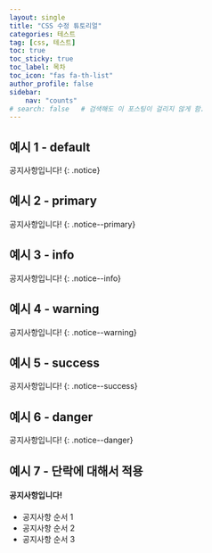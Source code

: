 ```yaml
---
layout: single
title: "CSS 수정 튜토리얼"
categories: 테스트
tag: [css, 테스트]
toc: true
toc_sticky: true
toc_label: 목차
toc_icon: "fas fa-th-list"
author_profile: false
sidebar:
    nav: "counts"
# search: false   # 검색해도 이 포스팅이 걸리지 않게 함.    
---
```


## 예시 1 - default

공지사항입니다!
{: .notice}

## 예시 2 - primary 

공지사항입니다!
{: .notice--primary}

## 예시 3 - info

공지사항입니다!
{: .notice--info}

## 예시 4 - warning

공지사항입니다!
{: .notice--warning}

## 예시 5 - success

공지사항입니다!
{: .notice--success}

## 예시 6 - danger

공지사항입니다!
{: .notice--danger}

## 예시 7 - 단락에 대해서 적용

<div class="notice">
<h4>공지사항입니다!</h4>
<ul>
    <li>공지사항 순서 1</li>
    <li>공지사항 순서 2</li>
    <li>공지사항 순서 3</li>
</ul>
</div>
